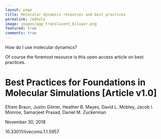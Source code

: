 ```yaml
---
layout: page
title: Molecular dynamics resources and best practices
permalink: /mdhelp
image: images/pgp_translucent_bilayer.png
featured: true
comments: true
---
```


How do I use molecular dynamics?

Of course the foremost resource is this open access article on best practices.

<div class='paper'>
    <h1 class="title">Best Practices for Foundations in Molecular Simulations [Article v1.0]</h1>
    <p class='authors'>Efrem Braun, Justin Gilmer, Heather B. Mayes, David L. Mobley, Jacob I. Monroe, Samarjeet Prasad, Daniel M. Zuckerman</p>
    <p class='date'>November 30, 2018</p>
    <p class='doi'>10.33011/livecoms.1.1.5957</p>
</div>

